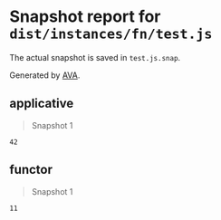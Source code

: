 # Snapshot report for `dist/instances/fn/test.js`

The actual snapshot is saved in `test.js.snap`.

Generated by [AVA](https://ava.li).

## applicative

> Snapshot 1

    42

## functor

> Snapshot 1

    11
